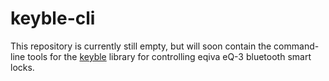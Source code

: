 # keyble-cli

This repository is currently still empty, but will soon contain the command-line tools for the [keyble](https://github.com/oyooyo/keyble) library for controlling eqiva eQ-3 bluetooth smart locks.
